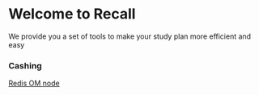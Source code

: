 # Welcome to Recall 
We provide you a set of tools to make your study plan more efficient and easy 



### Cashing 
[Redis OM ](https://github.com/redis/redis-om-node)
[node ]()
[]()
[]()
[]()
[]()